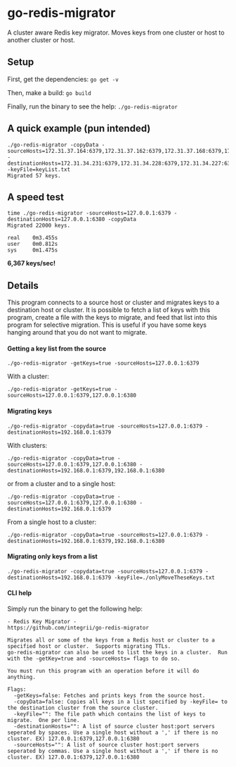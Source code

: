 # go-redis-migrator
A cluster aware Redis key migrator.  Moves keys from one cluster or host to another cluster or host.

## Setup
First, get the dependencies: `go get -v`

Then, make a build: `go build`

Finally, run the binary to see the help: `./go-redis-migrator`

## A quick example (pun intended)

```
./go-redis-migrator -copyData -sourceHosts=172.31.37.164:6379,172.31.37.162:6379,172.31.37.168:6379,172.31.37.170:6379,172.31.37.169:6379 -destinationHosts=172.31.34.231:6379,172.31.34.228:6379,172.31.34.227:6379,172.31.34.230:6379,172.31.34.229:6379,172.31.34.226:6379 -keyFile=keyList.txt 
Migrated 57 keys.
```

## A speed test

```
time ./go-redis-migrator -sourceHosts=127.0.0.1:6379 -destinationHosts=127.0.0.1:6380 -copyData
Migrated 22000 keys.

real	0m3.455s
user	0m0.812s
sys		0m1.475s
```
**6,367 keys/sec!**

## Details
This program connects to a source host or cluster and migrates keys to a destination host or cluster.  It is possible to fetch a list of keys with this program, create a file with the keys to migrate, and feed that list into this program for selective migration.  This is useful if you have some keys hanging around that you do not want to migrate.

#### Getting a key list from the source
`./go-redis-migrator -getKeys=true -sourceHosts=127.0.0.1:6379`

With a cluster:

`./go-redis-migrator -getKeys=true -sourceHosts=127.0.0.1:6379,127.0.0.1:6380`

#### Migrating keys 
`./go-redis-migrator -copydata=true -sourceHosts=127.0.0.1:6379 -destinationHosts=192.168.0.1:6379`

With clusters:

`./go-redis-migrator -copyData=true -sourceHosts=127.0.0.1:6379,127.0.0.1:6380 -destinationHosts=192.168.0.1:6379,192.168.0.1:6380`

or from a cluster and to a single host:

`./go-redis-migrator -copyData=true -sourceHosts=127.0.0.1:6379,127.0.0.1:6380 -destinationHosts=192.168.0.1:6379`

From a single host to a cluster:

`./go-redis-migrator -copyData=true -sourceHosts=127.0.0.1:6379 -destinationHosts=192.168.0.1:6379,192.168.0.1:6380`

#### Migrating only keys from a list
`./go-redis-migrator -copydata=true -sourceHosts=127.0.0.1:6379 -destinationHosts=192.168.0.1:6379 -keyFile=./onlyMoveTheseKeys.txt`


#### CLI help
Simply run the binary to get the following help:
```
- Redis Key Migrator - 
https://github.com/integrii/go-redis-migrator

Migrates all or some of the keys from a Redis host or cluster to a specified host or cluster.  Supports migrating TTLs.
go-redis-migrator can also be used to list the keys in a cluster.  Run with the -getKey=true and -sourceHosts= flags to do so.

You must run this program with an operation before it will do anything.

Flags:
  -getKeys=false: Fetches and prints keys from the source host.
  -copyData=false: Copies all keys in a list specified by -keyFile= to the destination cluster from the source cluster.
  -keyFile="": The file path which contains the list of keys to migrate.  One per line.
  -destinationHosts="": A list of source cluster host:port servers seperated by spaces. Use a single host without a ',' if there is no cluster. EX) 127.0.0.1:6379,127.0.0.1:6380
  -sourceHosts="": A list of source cluster host:port servers seperated by commas. Use a single host without a ',' if there is no cluster. EX) 127.0.0.1:6379,127.0.0.1:6380
```
